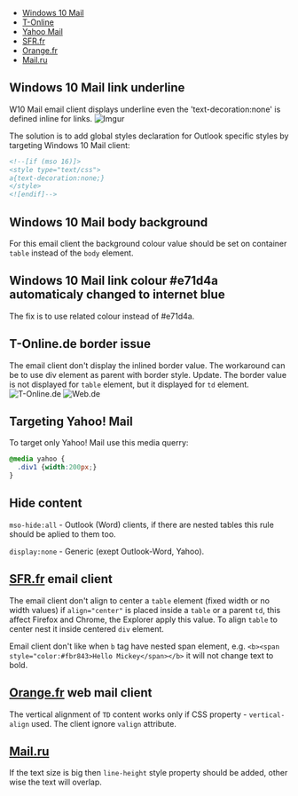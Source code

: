 * [Windows 10 Mail](#windows-10-mail-link-underline)
* [T-Online](#t-onlinede-border-issue)
* [Yahoo Mail](#targeting-yahoo-mail)
* [SFR.fr](#sfrfr-email-client)
* [Orange.fr](#orangefr-web-mail-client)
* [Mail.ru](#mailru)

## Windows 10 Mail link underline

W10 Mail email client displays underline even the 'text-decoration:none' is defined inline for links.
![Imgur](https://i.imgur.com/uEO1vEN.png)

The solution is to add global styles declaration for Outlook specific styles by targeting Windows 10 Mail client:
```html
<!--[if (mso 16)]>
<style type="text/css">
a{text-decoration:none;}
</style>
<![endif]-->
```

## Windows 10 Mail body background

For this email client the background colour value should be set on container `table` instead of the `body` element.

## Windows 10 Mail link colour #e71d4a automaticaly changed to internet blue

The fix is to use related colour instead of #e71d4a.

## T-Online.de border issue

The email client don't display the inlined border value. The workaround can be to use div element as parent with border style.
Update. The border value is not displayed for `table` element, but it displayed for `td` element.
![T-Online.de](https://i.imgur.com/vBcIjgC.png)
![Web.de](https://i.imgur.com/tYYxO3i.png)


## Targeting Yahoo! Mail

To target only Yahoo! Mail use this media querry:

```css
@media yahoo {
  .div1 {width:200px;}
}
```

## Hide content
`mso-hide:all` - Outlook (Word) clients, if there are nested tables this rule should be aplied to them too.

`display:none` - Generic (exept Outlook-Word, Yahoo).


## [SFR.fr](https://www.sfr.fr/cas/login?service=https%3A%2F%2Fwebmail.sfr.fr%2Fwebmail%2Fj_spring_cas_security_check#sfrintid=HH_Top) email client

The email client don't align to center a `table` element (fixed width or no width values) if `align="center"` is placed inside a `table` or a parent `td`, this affect Firefox and Chrome, the Explorer apply this value. To align `table` to center nest it inside centered `div` element.

Email client don't like when `b` tag have nested span element, e.g. `<b><span style="color:#fbr843>Hello Mickey</span></b>` it will not change text to bold.

## [Orange.fr](https://id.orange.fr/auth_user/bin/auth_user.cgi?source_url=/auth_user/bin/auth_user.cgi&return_url=http://rms.orange.fr/mail/inbox%3f) web mail client

The vertical alignment of `TD` content works only if CSS property - `vertical-align` used. The client ignore `valign` attribute.

## [Mail.ru](https://e.mail.ru/login)

If the text size is big then `line-height` style property should be added, other wise the text will overlap.
